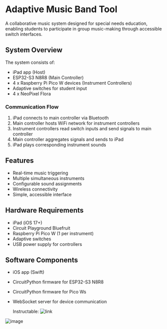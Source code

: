 # Adaptive Music Band Tool

A collaborative music system designed for special needs education, enabling students to participate in group music-making through accessible switch interfaces.

## System Overview

The system consists of:
- iPad app (Host)
- ESP32-S3 N8R8 (Main Controller)
- 4 x Raspberry Pi Pico W devices (Instrument Controllers)
- Adaptive switches for student input
- 4 x NeoPixel Flora

### Communication Flow
1. iPad connects to main controller via Bluetooth
2. Main controller hosts WiFi network for instrument controllers
3. Instrument controllers read switch inputs and send signals to main controller
4. Main controller aggregates signals and sends to iPad
5. iPad plays corresponding instrument sounds

## Features
- Real-time music triggering
- Multiple simultaneous instruments
- Configurable sound assignments
- Wireless connectivity
- Simple, accessible interface

## Hardware Requirements
- iPad (iOS 17+)
- Circuit Playground Bluefruit
- Raspberry Pi Pico W (1 per instrument)
- Adaptive switches
- USB power supply for controllers

## Software Components
- iOS app (Swift)
- CircuitPython firmware for ESP32-S3 N8R8
- CircuitPython firmware for Pico Ws
- WebSocket server for device communication

  Instructable: ![link](https://www.instructables.com/DIGIBAND-Accessibility-Drum-Machine-Bluetooth-Rece/)

![image](https://github.com/user-attachments/assets/ec8033e4-889e-4f45-bb79-28f6afb1d00a)
